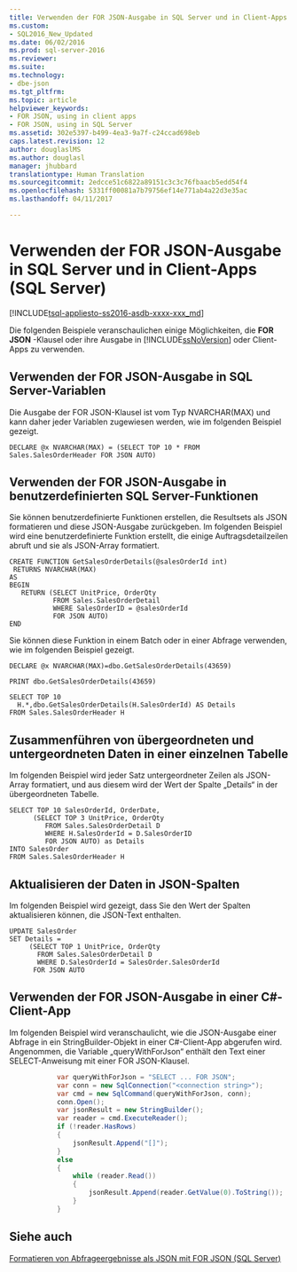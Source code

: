 ```yaml
---
title: Verwenden der FOR JSON-Ausgabe in SQL Server und in Client-Apps (SQL Server) | Microsoft-Dokumentation
ms.custom:
- SQL2016_New_Updated
ms.date: 06/02/2016
ms.prod: sql-server-2016
ms.reviewer: 
ms.suite: 
ms.technology:
- dbe-json
ms.tgt_pltfrm: 
ms.topic: article
helpviewer_keywords:
- FOR JSON, using in client apps
- FOR JSON, using in SQL Server
ms.assetid: 302e5397-b499-4ea3-9a7f-c24ccad698eb
caps.latest.revision: 12
author: douglaslMS
ms.author: douglasl
manager: jhubbard
translationtype: Human Translation
ms.sourcegitcommit: 2edcce51c6822a89151c3c3c76fbaacb5edd54f4
ms.openlocfilehash: 5331ff00081a7b79756ef14e771ab4a22d3e35ac
ms.lasthandoff: 04/11/2017

---
```

# <a name="use-for-json-output-in-sql-server-and-in-client-apps-sql-server"></a>Verwenden der FOR JSON-Ausgabe in SQL Server und in Client-Apps (SQL Server)
[!INCLUDE[tsql-appliesto-ss2016-asdb-xxxx-xxx_md](../../includes/tsql-appliesto-ss2016-asdb-xxxx-xxx-md.md)]

  Die folgenden Beispiele veranschaulichen einige Möglichkeiten, die **FOR JSON** -Klausel oder ihre Ausgabe in [!INCLUDE[ssNoVersion](../../includes/ssnoversion-md.md)] oder Client-Apps zu verwenden.  
  
## <a name="use-for-json-output-in-sql-server-variables"></a>Verwenden der FOR JSON-Ausgabe in SQL Server-Variablen  
 Die Ausgabe der FOR JSON-Klausel ist vom Typ NVARCHAR(MAX) und kann daher jeder Variablen zugewiesen werden, wie im folgenden Beispiel gezeigt.  
  
```tsql  
DECLARE @x NVARCHAR(MAX) = (SELECT TOP 10 * FROM Sales.SalesOrderHeader FOR JSON AUTO)  
```  
  
## <a name="use-for-json-output-in-sql-server-user-defined-functions"></a>Verwenden der FOR JSON-Ausgabe in benutzerdefinierten SQL Server-Funktionen  
 Sie können benutzerdefinierte Funktionen erstellen, die Resultsets als JSON formatieren und diese JSON-Ausgabe zurückgeben. Im folgenden Beispiel wird eine benutzerdefinierte Funktion erstellt, die einige Auftragsdetailzeilen abruft und sie als JSON-Array formatiert.  
  
```tsql  
CREATE FUNCTION GetSalesOrderDetails(@salesOrderId int)  
 RETURNS NVARCHAR(MAX)  
AS  
BEGIN  
   RETURN (SELECT UnitPrice, OrderQty  
           FROM Sales.SalesOrderDetail  
           WHERE SalesOrderID = @salesOrderId  
           FOR JSON AUTO)  
END
```  
  
 Sie können diese Funktion in einem Batch oder in einer Abfrage verwenden, wie im folgenden Beispiel gezeigt.  
  
```tsql  
DECLARE @x NVARCHAR(MAX)=dbo.GetSalesOrderDetails(43659)

PRINT dbo.GetSalesOrderDetails(43659)

SELECT TOP 10
  H.*,dbo.GetSalesOrderDetails(H.SalesOrderId) AS Details
FROM Sales.SalesOrderHeader H
```  
  
## <a name="merge-parent-and-child-data-into-a-single-table"></a>Zusammenführen von übergeordneten und untergeordneten Daten in einer einzelnen Tabelle  
 Im folgenden Beispiel wird jeder Satz untergeordneter Zeilen als JSON-Array formatiert, und aus diesem wird der Wert der Spalte „Details“ in der übergeordneten Tabelle.  
  
```tsql  
SELECT TOP 10 SalesOrderId, OrderDate,  
      (SELECT TOP 3 UnitPrice, OrderQty  
         FROM Sales.SalesOrderDetail D  
         WHERE H.SalesOrderId = D.SalesOrderID  
         FOR JSON AUTO) as Details  
INTO SalesOrder  
FROM Sales.SalesOrderHeader H  
```  
  
## <a name="update-the-data-in-json-columns"></a>Aktualisieren der Daten in JSON-Spalten  
 Im folgenden Beispiel wird gezeigt, dass Sie den Wert der Spalten aktualisieren können, die JSON-Text enthalten.  
  
```tsql  
UPDATE SalesOrder  
SET Details =  
     (SELECT TOP 1 UnitPrice, OrderQty  
       FROM Sales.SalesOrderDetail D  
       WHERE D.SalesOrderId = SalesOrder.SalesOrderId  
      FOR JSON AUTO 
```  
  
## <a name="use-for-json-output-in-a-c-client-app"></a>Verwenden der FOR JSON-Ausgabe in einer C#-Client-App  
 Im folgenden Beispiel wird veranschaulicht, wie die JSON-Ausgabe einer Abfrage in ein StringBuilder-Objekt in einer C#-Client-App abgerufen wird. Angenommen, die Variable „queryWithForJson“ enthält den Text einer SELECT-Anweisung mit einer FOR JSON-Klausel.  
  
```csharp  
            var queryWithForJson = "SELECT ... FOR JSON";
            var conn = new SqlConnection("<connection string>");
            var cmd = new SqlCommand(queryWithForJson, conn);
            conn.Open();
            var jsonResult = new StringBuilder();
            var reader = cmd.ExecuteReader();
            if (!reader.HasRows)
            {
                jsonResult.Append("[]");
            }
            else
            {
                while (reader.Read())
                {
                    jsonResult.Append(reader.GetValue(0).ToString());
                }
            }
```  
  
## <a name="see-also"></a>Siehe auch  
 [Formatieren von Abfrageergebnisse als JSON mit FOR JSON &#40;SQL Server&#41;](../../relational-databases/json/format-query-results-as-json-with-for-json-sql-server.md)  
  
  

